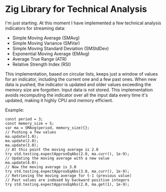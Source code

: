 # Zig Library for Technical Analysis

I'm just starting. At this moment I have implemented a few technical
analysis indicators for streaming data:

* Simple Moving Average (SMAvg)
* Simple Moving Variance (SMVar)
* Simple Moving Standard Deviation (SMStdDev)
* Exponential Moving Average (EMAvg)
* Average True Range (ATR)
* Relative Strength Index (RSI) 

This implementation, based on circular lists, keeps just a window of
values for an indicator, including the current one and a few past ones.
When new data is pushed, the indicator is updated and older values
exceeding the memory size are forgotten. Input data is not stored. This
implementation avoids recomputing the indicator over all the input data
every time it's updated, making it highly CPU and memory efficient.


Example:

```zig
const period = 3;
const memory_size = 5;
var ma = SMAvg(period, memory_size){};
// Pushing a few values
ma.update(1.0);
ma.update(2.0);
ma.update(3.0);
// At this point the moving average is 2.0
try std.testing.expectApproxEqAbs(2.0, ma.curr(), 1e-9);
// Updating the moving average with a new value
ma.update(4.0);
// Now the moving average is 3.0
try std.testing.expectApproxEqAbs(3.0, ma.curr(), 1e-9);
// Retrieving the moving average for t-1 (previous value)
// Past values are indexed by backward positive integers
try std.testing.expectApproxEqAbs(2.0, ma.get(1), 1e-9);
```
